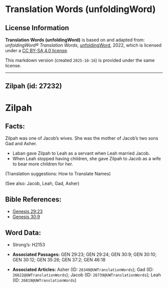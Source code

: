 # Translation Words (unfoldingWord)

## License Information

**Translation Words (unfoldingWord)** is based on and adapted from: _unfoldingWord® Translation Words_, [unfoldingWord](https://unfoldingword.org/utw), 2022, which is licensed under a [CC BY-SA 4.0 license](https://creativecommons.org/licenses/by-sa/4.0/legalcode.en).

This markdown version (created `2025-10-16`) is provided under the same license.



--------------------------------

## Zilpah (id: 27232)

Zilpah
======

Facts:
------

Zilpah was one of Jacob’s wives. She was the mother of Jacob’s two sons Gad and Asher.

* Laban gave Zilpah to Leah as a servant when Leah married Jacob.
* When Leah stopped having children, she gave Zilpah to Jacob as a wife to bear more children for her.

(Translation suggestions: How to Translate Names)

(See also: Jacob, Leah, Gad, Asher)

Bible References:
-----------------

* [Genesis 29:23](https://ref.ly/Gen29:23)
* [Genesis 30:9](https://ref.ly/Gen30:9)

Word Data:
----------

* Strong’s: H2153

* **Associated Passages:** GEN 29:23; GEN 29:24; GEN 30:9; GEN 30:10; GEN 30:12; GEN 35:26; GEN 37:2; GEN 46:18
* **Associated Articles:** Asher (ID: `26340@UWTranslationWords`); Gad (ID: `26622@UWTranslationWords`); Jacob (ID: `26739@UWTranslationWords`); Leah (ID: `26819@UWTranslationWords`)

